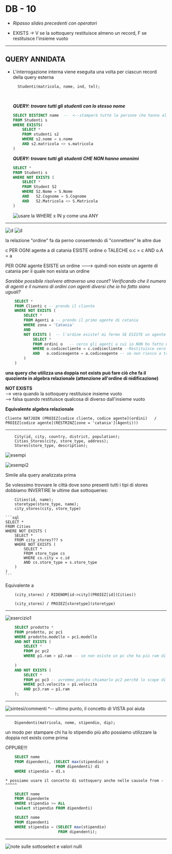 # **DB - 10**

* *Ripasso slides precedenti con operatori*

* EXISTS -> V se la sottoquery restituisce almeno un record, F se restituisce l'insieme vuoto

***

## **QUERY ANNIDATA**

* L'interrogazione interna viene eseguita una volta per ciascun record della query esterna

        Studenti(matricola, nome, ind, tel);  
    <br>

    ***QUERY: trovare tutti gli studenti con lo stesso nome***

    ```SQL
    SELECT DISTINCT name  --  <--stamperà tutte le persone che hanno almeno un omonimo
    FROM Studenti s
    WHERE EXISTS(
        SELECT * 
        FROM studenti s2
        WHERE s2.nome = s.nome 
        AND s2.matricola <> s.matricola
    )
    ```

    ***QUERY: trovare tutti gli studenti CHE NON hanno omonimi***

    ```sql
    SELECT *
    FROM Studenti s
    WHERE NOT EXISTS (
        SELECT *
        FROM Student S2
        WHERE S2.Nome = S.Nome
        AND   S2.Cognome = S.Cognome
        AND   S2.Matricola <> S.Matricola
    )
    ```

    ![usare la WHERE x IN y come una ANY](media/immagine30.jpg)

***

![d](media/immagine31.jpg)
![d](media/immagine32.jpg)

la relazione "ordine" fa da perno consentendo di "connettere" le altre due

c PER OGNI agente a di catania ESISTE ordine o TALECHE o.c = c AND o.A = a 

PER OGNI agente ESISTE un ordine  ---> quindi non esiste un agente di catania per il quale non esista un ordine

*Sarebbe possibile risolvere attraverso una count? Verificando che il numero di agenti e il numero di ordini con agenti diversi che io ho fatto siano uguali?*


```sql
    SELECT * 
    FROM Clienti c -- prendo il cliente
    WHERE NOT EXISTS (
        SELECT *  
        FROM Agenti a -- prendo il primo agente di catania
        WHERE zona = 'Catania'
        AND 
        NOT EXISTS (  -- l'ordine esiste? mi fermo SE ESISTE un agente a cui non ho fatto un ordine. 
            SELECT *
            FROM ordini o   -- cerco gli agenti a cui io NON ho fatto un ordine. se restituisce qualcosa la not exists sarà falsa e passo al record successivo
            WHERE o.codicecliente = c.codicecliente --Restituisce vero se l'insieme è vuoto
            AND   o.codiceagente = a.codiceagente -- se non riesco a trovare agenti per i quali io non abbia fatto ordini, allora è vero: io sarò parte dell'output perché ho fatto ordini a tutti gli agenti di catania
        )
    )

```

**una query che utilizza una doppia not exists può fare ciò che fa il quoziente in algebra relazionale (attenzione all'ordine di nidificazione)**

**NOT EXISTS** <br>
--> vera quando la sottoquery restituisce insieme vuoto  
            --> falsa quando restituisce qualcosa di diverso dall'insieme vuoto


**Equivalente algebra relazionale**

    Cliente NATJOIN (PROIEZ[codice cliente, codice agente](ordini)   /  PROIEZ[codice agente](RESTRINZ[zone = 'catania'](Agenti)))

***

        City(id, city, country, district, population);
        Cities_Stores(city, store_type, address);
        Stores(store_type, description);

![esempi](media/immagine33.jpg)

![esempi2](media/immagine34.jpg)

Simile alla query analizzata prima

Se volessimo trovvare le città dove sono presenti tutti i tipi di stores dobbiamo INVERTIRE le ultime due sottoqueries:  

        Cities(id, name); 
        storetype(store_type, name); 
        city_stores(city, store_type)

    ```sql
    SELECT * 
    FROM Cities
    WHERE NOT EXISTS (
        SELECT *
        FROM city_stores??? s
        WHERE NOT EXISTS (
            SELECT *
            FROM store_type cs
            WHERE cs.city = c.id
            AND cs.store_type = s.store_type
        )
    )
    ```

Equivalente a 

        (city_stores) / RIDENOM[id->city](PROIEZ[id](Cities))  

        (city_stores) / PROIEZ[storetype](storetype)

***

![esercizio1](media/immagine35.jpg)

```sql
    SELECT prodotto *
    FROM prodotto, pc pc1
    WHERE prodotto.modello = pc1.modello 
    AND NOT EXISTS (
        SELECT *
        FROM pc pc2
        WHERE p1.ram > p2.ram -- se non esiste un pc che ha più ram di questa allora lo restituisco! il contrario di quello che chiede perché sto usando una not exists! elenco quello che NON deve esistere
        
    )
    AND NOT EXISTS (
        SELECT *
        FROM pc pc3 -- avremmo potuto chiamarlo pc2 perché lo scope di prima è già andato
        WHERE pc3.velocita > p1.velocita 
        AND pc3.ram = p1.ram
    );
```

***

![sintesi/commenti](media/immagine36.jpg)
^-- ultimo punto, il concetto di VISTA poi aiuta

***

        Dipendenti(matricola, nome, stipendio, dip); 

un modo per stampare chi ha lo stipendio più alto possiamo utilizzare la doppia not exists come prima

OPPURE!!!
```SQL
    SELECT nome
    FROM dipendenti, (SELECT max(stipendio) s
                      FROM dipendenti) d1 
    WHERE stipendio = d1.s
```

    * possiamo usare il concetto di sottoquery anche nelle causole from -^^^^^
  

```sql
    SELECT nome
    FROM dipendente 
    WHERE stipendio >= ALL
    (select stipendio FROM dipendenti)
```


```sql
    SELECT nome
    FROM dipendenti
    WHERE stipendio = (SELECT max(stipendio)
                       FROM dipendenti); 
```

***

![note sulle sottoselect e valori nulli](media/immagine37.jpg)

